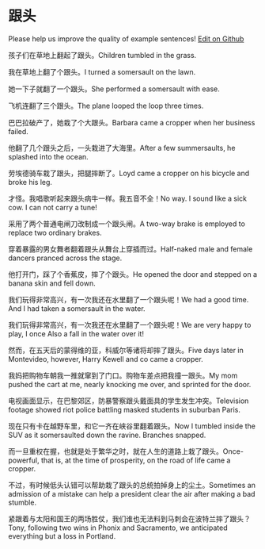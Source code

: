 # 跟头

Please help us improve the quality of example sentences! [Edit on Github](https://github.com/jiyushe/jiyu-example-sentence-source/blob/main/chinese/gentou.md)

<p><span class="chinese">孩子们在草地上翻起了跟头。</span><span class="english">Children tumbled in the grass.</span></p>

<p><span class="chinese">我在草地上翻了个跟头。</span><span class="english">I turned a somersault on the lawn.</span></p>

<p><span class="chinese">她一下子就翻了一个跟头。</span><span class="english">She performed a somersault with ease.</span></p>

<p><span class="chinese">飞机连翻了三个跟头。</span><span class="english">The plane looped the loop three times.</span></p>

<p><span class="chinese">巴巴拉破产了，她栽了个大跟头。</span><span class="english">Barbara came a cropper when her business failed.</span></p>

<p><span class="chinese">他翻了几个跟头之后，一头栽进了大海里。</span><span class="english">After a few summersaults, he splashed into the ocean.</span></p>

<p><span class="chinese">劳埃德骑车栽了跟头，把腿摔断了。</span><span class="english">Loyd came a cropper on his bicycle and broke his leg.</span></p>

<p><span class="chinese">才怪。我唱歌听起来跟头病牛一样。我五音不全！</span><span class="english">No way. I sound like a sick cow. I can not carry a tune!</span></p>

<p><span class="chinese">采用了两个普通电闸刀改制成一个跟头闸。</span><span class="english">A two-way brake is employed to replace two ordinary brakes.</span></p>

<p><span class="chinese">穿着暴露的男女舞者翻着跟头从舞台上穿插而过。</span><span class="english">Half-naked male and female dancers pranced across the stage.</span></p>

<p><span class="chinese">他打开门，踩了个香蕉皮，摔了个跟头。</span><span class="english">He opened the door and stepped on a banana skin and fell down.</span></p>

<p><span class="chinese">我们玩得非常高兴，有一次我还在水里翻了一个跟头呢！</span><span class="english">We had a good time. And I had taken a somersault in the water.</span></p>

<p><span class="chinese">我们玩得非常高兴，有一次我还在水里翻了一个跟头呢！</span><span class="english">We are very happy to play, I once Also a fall in the water over it!</span></p>

<p><span class="chinese">然而，在五天后的蒙得维的亚，科威尔等诸将却摔了跟头。</span><span class="english">Five days later in Montevideo, however, Harry Kewell and co came a cropper.</span></p>

<p><span class="chinese">我妈把购物车朝我一推就窜到了门口。购物车差点把我撞一跟头。</span><span class="english">My mom pushed the cart at me, nearly knocking me over, and sprinted for the door.</span></p>

<p><span class="chinese">电视画面显示，在巴黎郊区，防暴警察跟头戴面具的学生发生冲突。</span><span class="english">Television footage showed riot police battling masked students in suburban Paris.</span></p>

<p><span class="chinese">现在只有卡在越野车里，和它一齐在峡谷里翻着跟头。</span><span class="english">Now I tumbled inside the SUV as it somersaulted down the ravine. Branches snapped.</span></p>

<p><span class="chinese">而一旦重权在握，也就是处于繁华之时，就在人生的道路上栽了跟头。</span><span class="english">Once-powerful, that is, at the time of prosperity, on the road of life came a cropper.</span></p>

<p><span class="chinese">不过，有时候低头认错可以帮助栽了跟头的总统拍掉身上的尘土。</span><span class="english">Sometimes an admission of a mistake can help a president clear the air after making a bad stumble.</span></p>

<p><span class="chinese">紧跟着与太阳和国王的两场胜仗，我们谁也无法料到马刺会在波特兰摔了跟头？</span><span class="english">Tony, following two wins in Phonix and Sacramento, we anticipated everything but a loss in Portland.</span></p>

